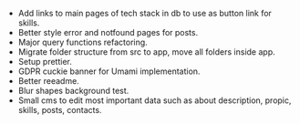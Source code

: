 - Add links to main pages of tech stack in db to use as button link for skills.
- Better style error and notfound pages for posts.
- Major query functions refactoring.
- Migrate folder structure from src to app, move all folders inside app.
- Setup prettier.
- GDPR cuckie banner for Umami implementation.
- Better reeadme.
- Blur shapes background test.
- Small cms to edit most important data such as about description, propic, skills, posts, contacts.